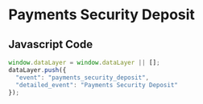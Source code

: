 # Payments Security Deposit

### 

## Javascript Code
```js
window.dataLayer = window.dataLayer || [];
dataLayer.push({
  "event": "payments_security_deposit",
  "detailed_event": "Payments Security Deposit"
});
```








